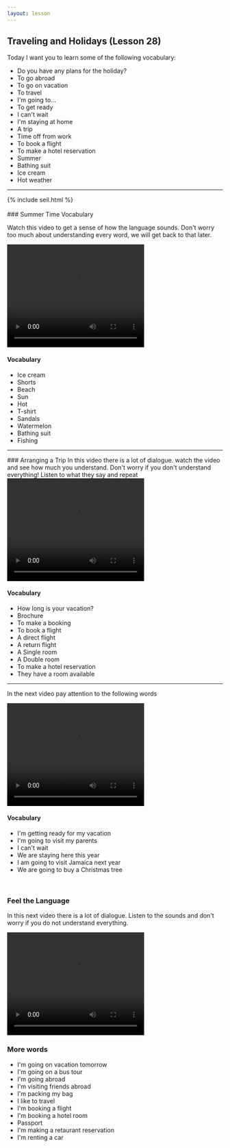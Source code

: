 ```yaml
---
layout: lesson
---
```

## Traveling and Holidays (Lesson 28)


Today I want you to learn some of the following vocabulary:

* Do you have any plans for the holiday?
* To go abroad
* To go on vacation
* To travel
* I'm going to...
* To get ready
* I can't wait 
* I'm staying at home
* A trip
* Time off from work
* To book a flight
* To make a hotel reservation 
* Summer 
* Bathing suit 
* Ice cream 
* Hot weather 

<hr>
<div class="our-book">{% include seil.html %}</div>

<br class="column">
### Summer Time Vocabulary

Watch this video to get a sense of how the language sounds. Don't worry too much about understanding every word, we will get back to that later.


<video width="320" height="240" preload="none">
    <source type="video/youtube" src="http://www.youtube.com/watch?v=1zD0xS2BCec" />
</video>

#### Vocabulary

* Ice cream
* Shorts 
* Beach
* Sun
* Hot
* T-shirt
* Sandals
* Watermelon
* Bathing suit
* Fishing 


<hr>
### Arranging a Trip 
In this video there is a lot of dialogue. watch the video and see how much you understand. Don't worry if you don't understand everything! Listen to what they say and repeat

<video width="320" height="240" preload="none">
    <source type="video/youtube" src="http://www.youtube.com/watch?v=8zvUOOH47gU" />
</video>

#### Vocabulary

* How long is your vacation?
* Brochure
* To make a booking 
* To book a flight
* A direct flight 
* A return flight 
* A Single room
* A Double room
* To make a hotel reservation
* They have a room available 


<hr>

In the next video pay attention to the following words


<video width="320" height="240" preload="none">
    <source type="video/youtube" src="http://www.youtube.com/watch?v=cejAJafvwKo" />
</video>

#### Vocabulary

* I'm getting ready for my vacation
* I'm going to visit my parents 
* I can't wait
* We are staying here this year
* I am going to visit Jamaica next year
* We are going to buy a Christmas tree


<br class="column">

### Feel the Language

In this next video there is a lot of dialogue. 
Listen to the sounds and don't worry if you do not understand everything.

<video width="320" height="240" preload="none">
    <source type="video/youtube" src="http://www.youtube.com/watch?v=2T98QwcwbjA" />
</video>


<br class="column">

### More words


* I'm going on vacation tomorrow
* I'm going on a bus tour
* I'm going abroad 
* I'm visiting friends abroad 
* I'm packing my bag
* I like to travel 
* I'm booking a flight 
* I'm booking a hotel room
* Passport 
* I'm making a retaurant reservation
* I'm renting a car






